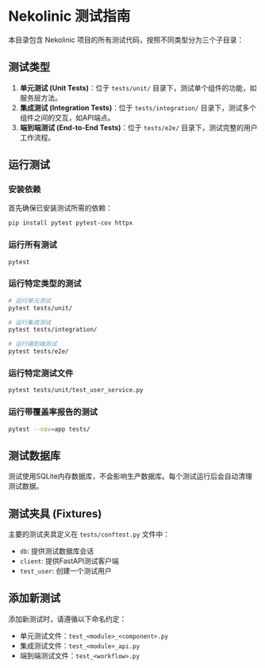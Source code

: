 # Nekolinic 测试指南

本目录包含 Nekolinic 项目的所有测试代码，按照不同类型分为三个子目录：

## 测试类型

1. **单元测试 (Unit Tests)**：位于 `tests/unit/` 目录下，测试单个组件的功能，如服务层方法。
2. **集成测试 (Integration Tests)**：位于 `tests/integration/` 目录下，测试多个组件之间的交互，如API端点。
3. **端到端测试 (End-to-End Tests)**：位于 `tests/e2e/` 目录下，测试完整的用户工作流程。

## 运行测试

### 安装依赖

首先确保已安装测试所需的依赖：

```bash
pip install pytest pytest-cov httpx
```

### 运行所有测试

```bash
pytest
```

### 运行特定类型的测试

```bash
# 运行单元测试
pytest tests/unit/

# 运行集成测试
pytest tests/integration/

# 运行端到端测试
pytest tests/e2e/
```

### 运行特定测试文件

```bash
pytest tests/unit/test_user_service.py
```

### 运行带覆盖率报告的测试

```bash
pytest --cov=app tests/
```

## 测试数据库

测试使用SQLite内存数据库，不会影响生产数据库。每个测试运行后会自动清理测试数据。

## 测试夹具 (Fixtures)

主要的测试夹具定义在 `tests/conftest.py` 文件中：

- `db`: 提供测试数据库会话
- `client`: 提供FastAPI测试客户端
- `test_user`: 创建一个测试用户

## 添加新测试

添加新测试时，请遵循以下命名约定：

- 单元测试文件：`test_<module>_<component>.py`
- 集成测试文件：`test_<module>_api.py`
- 端到端测试文件：`test_<workflow>.py` 